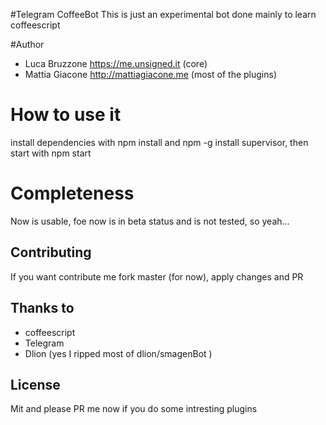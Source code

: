 #Telegram CoffeeBot
This is just an experimental bot done mainly to learn coffeescript

#Author
- Luca Bruzzone https://me.unsigned.it (core)
- Mattia Giacone http://mattiagiacone.me (most of the plugins)

# How to use it
install dependencies with npm install and npm -g install supervisor, then start
with npm start

# Completeness
Now is usable, foe now is in beta status and is not tested, so yeah...

## Contributing
If you want contribute me fork master (for now), apply changes and PR

## Thanks to
- coffeescript
- Telegram
- Dlion (yes I ripped most of dlion/smagenBot )

## License
Mit and please PR me now if you do some intresting plugins
